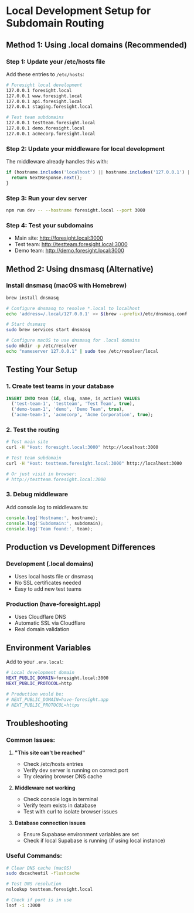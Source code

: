 # Local Development Setup for Subdomain Routing

## Method 1: Using .local domains (Recommended)

### Step 1: Update your /etc/hosts file
Add these entries to `/etc/hosts`:

```bash
# Foresight local development
127.0.0.1 foresight.local
127.0.0.1 www.foresight.local
127.0.0.1 api.foresight.local
127.0.0.1 staging.foresight.local

# Test team subdomains
127.0.0.1 testteam.foresight.local
127.0.0.1 demo.foresight.local
127.0.0.1 acmecorp.foresight.local
```

### Step 2: Update your middleware for local development
The middleware already handles this with:
```typescript
if (hostname.includes('localhost') || hostname.includes('127.0.0.1') || hostname.includes('.local')) {
  return NextResponse.next();
}
```

### Step 3: Run your dev server
```bash
npm run dev -- --hostname foresight.local --port 3000
```

### Step 4: Test your subdomains
- Main site: http://foresight.local:3000
- Test team: http://testteam.foresight.local:3000
- Demo team: http://demo.foresight.local:3000

## Method 2: Using dnsmasq (Alternative)

### Install dnsmasq (macOS with Homebrew)
```bash
brew install dnsmasq

# Configure dnsmasq to resolve *.local to localhost
echo 'address=/.local/127.0.0.1' >> $(brew --prefix)/etc/dnsmasq.conf

# Start dnsmasq
sudo brew services start dnsmasq

# Configure macOS to use dnsmasq for .local domains
sudo mkdir -p /etc/resolver
echo "nameserver 127.0.0.1" | sudo tee /etc/resolver/local
```

## Testing Your Setup

### 1. Create test teams in your database
```sql
INSERT INTO team (id, slug, name, is_active) VALUES 
  ('test-team-1', 'testteam', 'Test Team', true),
  ('demo-team-1', 'demo', 'Demo Team', true),
  ('acme-team-1', 'acmecorp', 'Acme Corporation', true);
```

### 2. Test the routing
```bash
# Test main site
curl -H "Host: foresight.local:3000" http://localhost:3000

# Test team subdomain
curl -H "Host: testteam.foresight.local:3000" http://localhost:3000

# Or just visit in browser:
# http://testteam.foresight.local:3000
```

### 3. Debug middleware
Add console.log to middleware.ts:
```typescript
console.log('Hostname:', hostname);
console.log('Subdomain:', subdomain);
console.log('Team found:', team);
```

## Production vs Development Differences

### Development (.local domains)
- Uses local hosts file or dnsmasq
- No SSL certificates needed
- Easy to add new test teams

### Production (have-foresight.app)
- Uses Cloudflare DNS
- Automatic SSL via Cloudflare
- Real domain validation

## Environment Variables

Add to your `.env.local`:
```bash
# Local development domain
NEXT_PUBLIC_DOMAIN=foresight.local:3000
NEXT_PUBLIC_PROTOCOL=http

# Production would be:
# NEXT_PUBLIC_DOMAIN=have-foresight.app  
# NEXT_PUBLIC_PROTOCOL=https
```

## Troubleshooting

### Common Issues:

1. **"This site can't be reached"**
   - Check /etc/hosts entries
   - Verify dev server is running on correct port
   - Try clearing browser DNS cache

2. **Middleware not working**
   - Check console logs in terminal
   - Verify team exists in database
   - Test with curl to isolate browser issues

3. **Database connection issues**
   - Ensure Supabase environment variables are set
   - Check if local Supabase is running (if using local instance)

### Useful Commands:

```bash
# Clear DNS cache (macOS)
sudo dscacheutil -flushcache

# Test DNS resolution
nslookup testteam.foresight.local

# Check if port is in use
lsof -i :3000
```